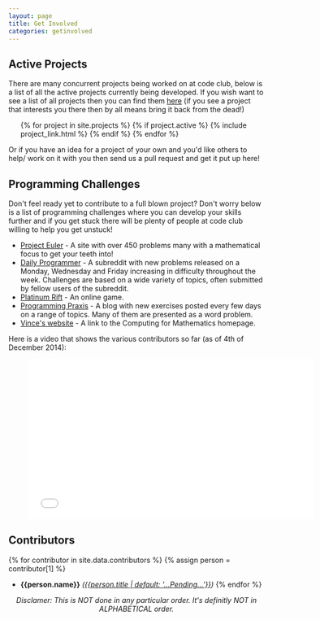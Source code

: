 ```yaml
---
layout: page
title: Get Involved
categories: getinvolved
---
```


## Active Projects

There are many concurrent projects being worked on at code club, below is a
list of all the active projects currently being developed. If you wish want to see
a list of all projects then you can find them
[here](/projects/) (if you see a project that interests
you there then by all means bring it back from the dead!)

<ul class="posts">
 {% for project in site.projects %}
  {% if project.active %}
    {% include project_link.html %}
  {% endif %}
{% endfor %}
</ul>

Or if you have an idea for a project of your own and you'd like others to help/
work on it with you then send us a pull request and get it put up here!

## Programming Challenges

Don't feel ready yet to contribute to a full blown project? Don't worry below is a list of
programming challenges where you can develop your skills further and if you get stuck there
will be plenty of people at code club willing to help you get unstuck!

- [Project Euler](https://projecteuler.net) - A site with over 450 problems
  many with a mathematical focus to get your teeth into!
- [Daily Programmer](http://www.reddit.com/r/dailyprogrammer/) - A subreddit
  with new problems released on a Monday, Wednesday and Friday increasing in difficulty
  throughout the week. Challenges are based on a wide variety of topics, often submitted by
  fellow users of the subreddit.
- [Platinum Rift](http://www.codingame.com/home/platinum-rift) - An online game.
- [Programming Praxis](http://programmingpraxis.com/) - A blog with new
  exercises posted every few days on a range of topics.
  Many of them are presented as a word problem.
- [Vince's website](http://vknight.org/) - A link to the Computing for
  Mathematics homepage.


Here is a video that shows the various contributors so far (as of 4th of December 2014):

<div class="video">
    <figure>
        <iframe width="560" height="315" align='middle' src="//www.youtube.com/embed/UdbXWZJSwnE" frameborder="0" allowfullscreen></iframe>
    </figure>
</div>

## Contributors

{% for contributor in site.data.contributors %}
{% assign person = contributor[1] %}
  - **{{person.name}}** *([{{person.title | default: '...Pending...'}}]({{person.github-page}}))*
{% endfor %}

<center><i> Disclamer: This is NOT done in any particular order.
It's definitly NOT in ALPHABETICAL order. </i></center>
